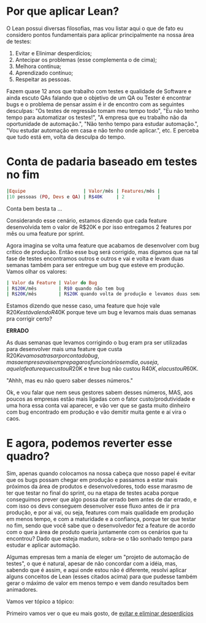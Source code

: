 # Por que aplicar Lean?

O Lean possui diversas filosofias, mas vou listar aqui o que de fato eu considero pontos fundamentais para aplicar principalmente na nossa área de testes:

1. Evitar e Elinimar desperdícios;
2. Antecipar os problemas (esse complementa o de cima);
3. Melhora contínua;
4. Aprendizado contínuo;
5. Respeitar as pessoas.

Fazem quase 12 anos que trabalho com testes e qualidade de Software e ainda escuto QAs falando que o objetivo de um QA ou Tester é encontrar bugs e o problema de pensar assim é ir de encontro com as seguintes desculpas: "Os testes de regressão tomam meu tempo todo", "Eu não tenho tempo para automatizar os testes!", "A empresa que eu trabalho não da oportunidade de automação.", "Não tenho tempo para estudar automação.", "Vou estudar automação em casa e não tenho onde aplicar.", etc. E perceba que tudo está em, volta da desculpa do tempo.

# Conta de padaria baseado em testes no fim

```ruby
|Equipe                     | Valor/mês | Features/mês |
|10 pessoas (PO, Devs e QA) | R$40K     | 2            |
```
Conta bem besta ta ...

Considerando esse cenário, estamos dizendo que cada feature desenvolvida tem o valor de R$20K e por isso entregamos 2 features por mês ou uma feature por sprint.

Agora imagina se volta uma feature que acabamos de desenvolver com bug crítico de produção. Então esse bug será corrigido, mas digamos que na tal fase de testes encontramos outros e outros e vai e volta e levam duas semanas também para ser entregue um bug que esteve em produção. Vamos olhar os valores:

```ruby
| Valor da Feature | Valor do Bug                                                        |
| R$20K/mês        | R$0 quando não tem bug                                              |
| R$20K/mês        | R$20K quando volta de produção e levamos duas semanas para entregar |
```

Estamos dizendo que nesse caso, uma feature que hoje vale R$20K está valendo R$40K porque teve um bug e levamos mais duas semanas pra corrigir certo?

**ERRADO**

As duas semanas que levamos corrigindo o bug eram pra ser utilizadas para desenvolver mais uma feature que custa R$20K e vamos atrasar por conta do bug, mas a empresa vai sempre pagar os funcionários em dia, ou seja, aquela feature que custou R$20K e teve bug não custou R$40K, ela custou R$60K.

"Ahhh, mas eu não quero saber desses números."

Ok, e vou falar que nem seus gestores sabem desses números, MAS, aos poucos as empresas estão mais ligadas com o fator custo/produtividade e uma hora essa conta vai aparecer, e vão ver que se gasta muito dinheiro com bug encontrado em produção e vão demitir muita gente e aí vira o caos.

# E agora, podemos reverter esse quadro?

Sim, apenas quando colocamos na nossa cabeça que nosso papel é evitar que os bugs possam chegar em produção e passamos a estar mais próximos da área de produtos e desenvolvedores, todo esse marasmo de ter que testar no final do sprint, ou na etapa de testes acaba porque conseguimos prever que algo possa dar errado bem antes de dar errado, e com isso os devs conseguem desenvolver esse fluxo antes de ir pra produção, e por ai vai, ou seja, features com mais qualidade em produção em menos tempo, e com a maturidade e a confiança, porque ter que testar no fim, sendo que você sabe que o desenvolvedor fez a feature de acordo com o que a área de produto queria juntamente com os cenários que tu encontrou? Dado que esteja maduro, sobra-se o tão sonhado tempo para estudar e aplicar automação.

Algumas empresas tem a mania de eleger um "projeto de automação de testes", o que é natural, apesar de não concordar com a idéia, mas, sabendo que é assim, e aqui onde estou não é diferente, resolvi aplicar alguns conceitos de Lean (esses citados acima) para que pudesse também gerar o máximo de valor em menos tempo e vem dando resultados bem animadores.

Vamos ver tópico a tópico:

Primeiro vamos ver o que eu mais gosto, de [evitar e eliminar desperdícios](https://github.com/thiagomarquessp/lean-em-projetos-automacao/blob/master/eliminar-evitar-desperdicios.md)
